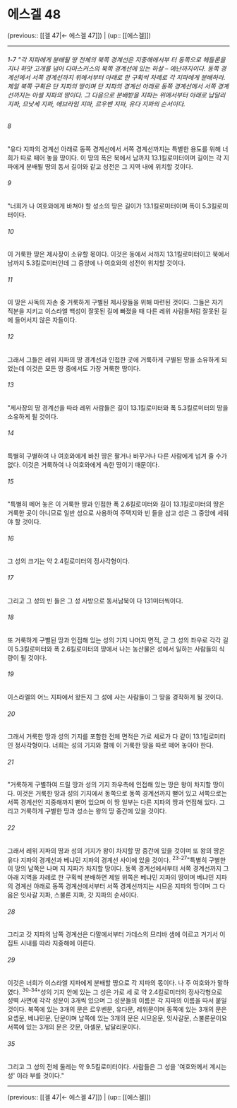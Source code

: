 # 에스겔 48

(previous:: [[겔 47|← 에스겔 47]]) | (up:: [[에스겔]])

***
###### 1-7 "각 지파에게 분배될 땅 전체의 북쪽 경계선은 지중해에서부 터 동쪽으로 헤들론을 지나 하맛 고개를 넘어 다마스커스의 북쪽 경계선에 있는 하살 – 에난까지이다. 동쪽 경계선에서 서쪽 경계선까지 위에서부터 아래로 한 구획씩 차례로 각 지파에게 분배하라. 제일 북쪽 구획은 단 지파의 땅이며 단 지파의 경계선 아래로 동쪽 경계선에서 서쪽 경계선까지는 아셀 지파의 땅이다. 그 다음으로 분배받을 지파는 위에서부터 아래로 납달리 지파, 므낫세 지파, 에브라임 지파, 르우벤 지파, 유다 지파의 순서이다. 



###### 8 

"유다 지파의 경계선 아래로 동쪽 경계선에서 서쪽 경계선까지는 특별한 용도를 위해 너희가 따로 떼어 놓을 땅이다. 이 땅의 폭은 북에서 남까지 13.1킬로미터이며 길이는 각 지파에게 분배될 땅의 동서 길이와 같고 성전은 그 지역 내에 위치할 것이다. 



###### 9 

"너희가 나 여호와에게 바쳐야 할 성소의 땅은 길이가 13.1킬로미터이며 폭이 5.3킬로미터이다. 



###### 10 

이 거룩한 땅은 제사장이 소유할 몫이다. 이것은 동에서 서까지 13.1킬로미터이고 북에서 남까지 5.3킬로미터인데 그 중앙에 나 여호와의 성전이 위치할 것이다. 



###### 11 

이 땅은 사독의 자손 중 거룩하게 구별된 제사장들을 위해 마련된 것이다. 그들은 자기 직분을 지키고 이스라엘 백성이 잘못된 길에 빠졌을 때 다른 레위 사람들처럼 잘못된 길에 들어서지 않은 자들이다. 



###### 12 

그래서 그들은 레위 지파의 땅 경계선과 인접한 곳에 거룩하게 구별된 땅을 소유하게 되었는데 이것은 모든 땅 중에서도 가장 거룩한 땅이다. 



###### 13 

"제사장의 땅 경계선을 따라 레위 사람들은 길이 13.1킬로미터와 폭 5.3킬로미터의 땅을 소유하게 될 것이다. 



###### 14 

특별히 구별하여 나 여호와에게 바친 땅은 팔거나 바꾸거나 다른 사람에게 넘겨 줄 수가 없다. 이것은 거룩하여 나 여호와에게 속한 땅이기 때문이다. 



###### 15 

"특별히 떼어 놓은 이 거룩한 땅과 인접한 폭 2.6킬로미터와 길이 13.1킬로미터의 땅은 거룩한 곳이 아니므로 일반 성으로 사용하여 주택지와 빈 들을 삼고 성은 그 중앙에 세워야 할 것이다. 



###### 16 

그 성의 크기는 약 2.4킬로미터의 정사각형이다. 



###### 17 

그리고 그 성의 빈 들은 그 성 사방으로 동서남북이 다 131미터씩이다. 



###### 18 

또 거룩하게 구별된 땅과 인접해 있는 성의 기지 나머지 면적, 곧 그 성의 좌우로 각각 길이 5.3킬로미터와 폭 2.6킬로미터의 땅에서 나는 농산물은 성에서 일하는 사람들의 식량이 될 것이다. 



###### 19 

이스라엘의 어느 지파에서 왔든지 그 성에 사는 사람들이 그 땅을 경작하게 될 것이다. 



###### 20 

그래서 거룩한 땅과 성의 기지를 포함한 전체 면적은 가로 세로가 다 같이 13.1킬로미터인 정사각형이다. 너희는 성의 기지와 함께 이 거룩한 땅을 따로 떼어 놓아야 한다. 



###### 21 

"거룩하게 구별하여 드릴 땅과 성의 기지 좌우측에 인접해 있는 땅은 왕이 차지할 땅이다. 이것은 거룩한 땅과 성의 기지에서 동쪽으로 동쪽 경계선까지 뻗어 있고 서쪽으로는 서쪽 경계선인 지중해까지 뻗어 있으며 이 땅 일부는 다른 지파의 땅과 연접해 있다. 그리고 거룩하게 구별한 땅과 성소는 왕의 땅 중간에 있을 것이다. 



###### 22 

그래서 레위 지파의 땅과 성의 기지가 왕이 차지할 땅 중간에 있을 것이며 또 왕의 땅은 유다 지파의 경계선과 베냐민 지파의 경계선 사이에 있을 것이다. <sup class="versenum">23-27</sup>"특별히 구별한 이 땅의 남쪽은 나머 지 지파가 차지할 땅이다. 동쪽 경계선에서부터 서쪽 경계선까지 그 아래 지역을 차례로 한 구획씩 분배하면 제일 위쪽은 베냐민 지파의 땅이며 베냐민 지파의 경계선 아래로 동쪽 경계선에서부터 서쪽 경계선까지는 시므온 지파의 땅이며 그 다음은 잇사갈 지파, 스불론 지파, 갓 지파의 순서이다. 



###### 28 

그리고 갓 지파의 남쪽 경계선은 다말에서부터 가데스의 므리바 샘에 이르고 거기서 이집트 시내를 따라 지중해에 이른다. 



###### 29 

이것은 너희가 이스라엘 지파에게 분배할 땅으로 각 지파의 몫이다. 나 주 여호와가 말하였다. <sup class="versenum">30-34</sup>"성의 기지 안에 있는 그 성은 가로 세 로 약 2.4킬로미터의 정사각형으로 성벽 사면에 각각 성문이 3개씩 있으며 그 성문들의 이름은 각 지파의 이름을 따서 붙일 것이다. 북쪽에 있는 3개의 문은 르우벤문, 유다문, 레위문이며 동쪽에 있는 3개의 문은 요셉문, 베냐민문, 단문이며 남쪽에 있는 3개의 문은 시므온문, 잇사갈문, 스불론문이요 서쪽에 있는 3개의 문은 갓문, 아셀문, 납달리문이다. 



###### 35 

그리고 그 성의 전체 둘레는 약 9.5킬로미터이다. 사람들은 그 성을 '여호와께서 계시는 성' 이라 부를 것이다."

***

(previous:: [[겔 47|← 에스겔 47]]) | (up:: [[에스겔]])
